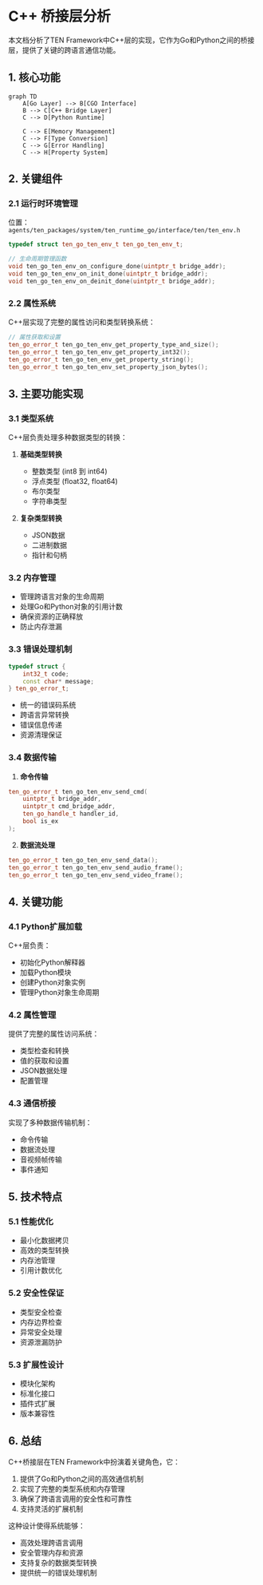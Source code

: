 # C++ 桥接层分析

本文档分析了TEN Framework中C++层的实现，它作为Go和Python之间的桥接层，提供了关键的跨语言通信功能。

## 1. 核心功能

```mermaid
graph TD
    A[Go Layer] --> B[CGO Interface]
    B --> C[C++ Bridge Layer]
    C --> D[Python Runtime]
    
    C --> E[Memory Management]
    C --> F[Type Conversion]
    C --> G[Error Handling]
    C --> H[Property System]
```

## 2. 关键组件

### 2.1 运行时环境管理
位置：`agents/ten_packages/system/ten_runtime_go/interface/ten/ten_env.h`

```cpp
typedef struct ten_go_ten_env_t ten_go_ten_env_t;

// 生命周期管理函数
void ten_go_ten_env_on_configure_done(uintptr_t bridge_addr);
void ten_go_ten_env_on_init_done(uintptr_t bridge_addr);
void ten_go_ten_env_on_deinit_done(uintptr_t bridge_addr);
```

### 2.2 属性系统
C++层实现了完整的属性访问和类型转换系统：

```cpp
// 属性获取和设置
ten_go_error_t ten_go_ten_env_get_property_type_and_size();
ten_go_error_t ten_go_ten_env_get_property_int32();
ten_go_error_t ten_go_ten_env_get_property_string();
ten_go_error_t ten_go_ten_env_set_property_json_bytes();
```

## 3. 主要功能实现

### 3.1 类型系统
C++层负责处理多种数据类型的转换：

1. **基础类型转换**
   - 整数类型 (int8 到 int64)
   - 浮点类型 (float32, float64)
   - 布尔类型
   - 字符串类型

2. **复杂类型转换**
   - JSON数据
   - 二进制数据
   - 指针和句柄

### 3.2 内存管理
- 管理跨语言对象的生命周期
- 处理Go和Python对象的引用计数
- 确保资源的正确释放
- 防止内存泄漏

### 3.3 错误处理机制
```cpp
typedef struct {
    int32_t code;
    const char* message;
} ten_go_error_t;
```

- 统一的错误码系统
- 跨语言异常转换
- 错误信息传递
- 资源清理保证

### 3.4 数据传输
1. **命令传输**
```cpp
ten_go_error_t ten_go_ten_env_send_cmd(
    uintptr_t bridge_addr,
    uintptr_t cmd_bridge_addr,
    ten_go_handle_t handler_id,
    bool is_ex
);
```

2. **数据流处理**
```cpp
ten_go_error_t ten_go_ten_env_send_data();
ten_go_error_t ten_go_ten_env_send_audio_frame();
ten_go_error_t ten_go_ten_env_send_video_frame();
```

## 4. 关键功能

### 4.1 Python扩展加载
C++层负责：
- 初始化Python解释器
- 加载Python模块
- 创建Python对象实例
- 管理Python对象生命周期

### 4.2 属性管理
提供了完整的属性访问系统：
- 类型检查和转换
- 值的获取和设置
- JSON数据处理
- 配置管理

### 4.3 通信桥接
实现了多种数据传输机制：
- 命令传输
- 数据流处理
- 音视频帧传输
- 事件通知

## 5. 技术特点

### 5.1 性能优化
- 最小化数据拷贝
- 高效的类型转换
- 内存池管理
- 引用计数优化

### 5.2 安全性保证
- 类型安全检查
- 内存边界检查
- 异常安全处理
- 资源泄漏防护

### 5.3 扩展性设计
- 模块化架构
- 标准化接口
- 插件式扩展
- 版本兼容性

## 6. 总结

C++桥接层在TEN Framework中扮演着关键角色，它：

1. 提供了Go和Python之间的高效通信机制
2. 实现了完整的类型系统和内存管理
3. 确保了跨语言调用的安全性和可靠性
4. 支持灵活的扩展机制

这种设计使得系统能够：
- 高效处理跨语言调用
- 安全管理内存和资源
- 支持复杂的数据类型转换
- 提供统一的错误处理机制
